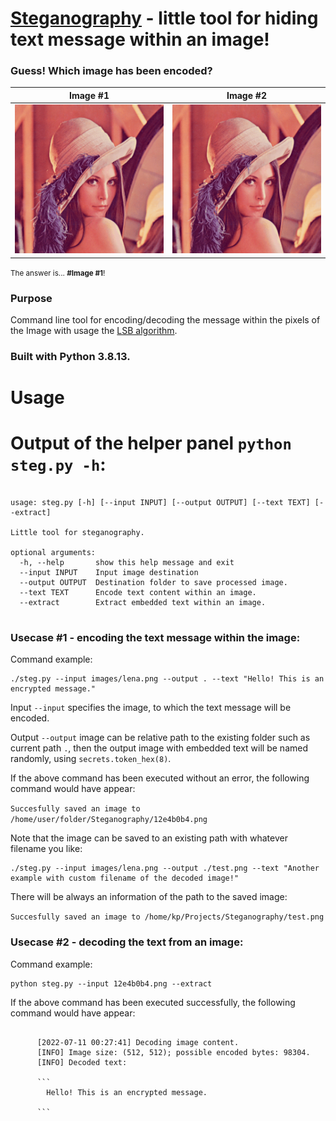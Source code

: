 # [Steganography](https://en.wikipedia.org/wiki/Steganography) - little tool for hiding text message within an image!

### Guess! Which image has been encoded?

Image #1 | Image #2
--- | ---
![](/images/encoded_lena.png) | ![](/images/lena.png)

<small>The answer is... **#Image #1**!</small>

### Purpose 

Command line tool for encoding/decoding the message within the pixels of the Image with usage the [LSB algorithm](https://en.wikipedia.org/wiki/Bit_numbering#Bit_significance_and_indexing).

### Built with Python 3.8.13.

# Usage 

# Output of the helper panel `python steg.py -h`:

```

usage: steg.py [-h] [--input INPUT] [--output OUTPUT] [--text TEXT] [--extract]

Little tool for steganography.

optional arguments:
  -h, --help       show this help message and exit
  --input INPUT    Input image destination
  --output OUTPUT  Destination folder to save processed image.
  --text TEXT      Encode text content within an image.
  --extract        Extract embedded text within an image.
  
```

### Usecase #1 - encoding the text message within the image:

Command example:

```
./steg.py --input images/lena.png --output . --text "Hello! This is an encrypted message."
```

Input `--input` specifies the image, to which the text message will be encoded. 

Output `--output` image can be relative path to the existing folder such as current path `.`, then the output image with embedded text will be named randomly, using `secrets.token_hex(8)`.

If the above command has been executed without an error, the following command would have appear:

`Succesfully saved an image to /home/user/folder/Steganography/12e4b0b4.png`

Note that the image can be saved to an existing path with whatever filename you like:

```
./steg.py --input images/lena.png --output ./test.png --text "Another example with custom filename of the decoded image!"
```

There will be always an information of the path to the saved image:

`Succesfully saved an image to /home/kp/Projects/Steganography/test.png`

### Usecase #2 - decoding the text from an image:

Command example:

```
python steg.py --input 12e4b0b4.png --extract
```

If the above command has been executed successfully, the following command would have appear:

```

      [2022-07-11 00:27:41] Decoding image content.
      [INFO] Image size: (512, 512); possible encoded bytes: 98304.
      [INFO] Decoded text:
      
      ```
        Hello! This is an encrypted message.

      ```
```


